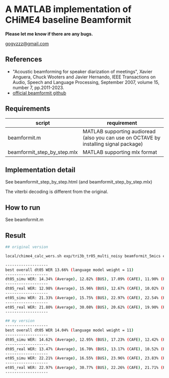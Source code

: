 # A MATLAB implementation of CHiME4 baseline Beamformit

**Please let me know if there are any bugs.**

gogyzzz@gmail.com

## References

- "Acoustic beamforming for speaker diarization of meetings", Xavier Anguera, Chuck Wooters and Javier Hernando, IEEE Transactions on Audio, Speech and Language Processing, September 2007, volume 15, number 7, pp.2011-2023.
- [official beamformit github](https://github.com/xanguera/BeamformIt)

## Requirements

| script | requirement |
|---|---|
| beamformit.m | MATLAB supporting audioread (also you can use on OCTAVE by installing signal package) |
| beamformit_step_by_step.mlx | MATLAB supporting mlx format |

## Implementation detail
See beamformit_step_by_step.html (and beamformit_step_by_step.mlx)

The viterbi decoding is different from the original.

## How to run

See beamformit.m 

## Result


```sh
## original version

local/chime4_calc_wers.sh exp/tri3b_tr05_multi_noisy beamformit_5mics exp/tri3b_tr05_multi_noisy/graph_tgpr_5k

-------------------
best overall dt05 WER 13.66% (language model weight = 11)
-------------------
dt05_simu WER: 14.34% (Average), 12.82% (BUS), 17.09% (CAFE), 11.90% (PEDESTRIAN), 15.56% (STREET)
-------------------
dt05_real WER: 12.98% (Average), 15.96% (BUS), 12.67% (CAFE), 10.02% (PEDESTRIAN), 13.26% (STREET)
-------------------
et05_simu WER: 21.33% (Average), 15.75% (BUS), 22.97% (CAFE), 22.54% (PEDESTRIAN), 24.06% (STREET)
-------------------
et05_real WER: 21.80% (Average), 30.08% (BUS), 20.62% (CAFE), 19.90% (PEDESTRIAN), 16.62% (STREET)
-------------------

## my version
-------------------
best overall dt05 WER 14.04% (language model weight = 11)
-------------------
dt05_simu WER: 14.62% (Average), 12.95% (BUS), 17.23% (CAFE), 12.42% (PEDESTRIAN), 15.87% (STREET)
-------------------
dt05_real WER: 13.47% (Average), 16.70% (BUS), 13.17% (CAFE), 10.52% (PEDESTRIAN), 13.48% (STREET)
-------------------
et05_simu WER: 22.21% (Average), 16.55% (BUS), 23.96% (CAFE), 23.83% (PEDESTRIAN), 24.51% (STREET)
-------------------
et05_real WER: 22.97% (Average), 30.77% (BUS), 22.26% (CAFE), 21.71% (PEDESTRIAN), 17.13% (STREET)
-------------------
```
